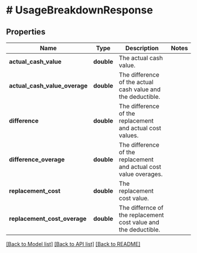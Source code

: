 # # UsageBreakdownResponse

## Properties

Name | Type | Description | Notes
------------ | ------------- | ------------- | -------------
**actual_cash_value** | **double** | The actual cash value. |
**actual_cash_value_overage** | **double** | The difference of the actual cash value and the deductible. |
**difference** | **double** | The difference of the replacement and actual cost values. |
**difference_overage** | **double** | The difference of the replacement and actual cost value overages. |
**replacement_cost** | **double** | The replacement cost value. |
**replacement_cost_overage** | **double** | The differnce of the replacement cost value and the deductible. |

[[Back to Model list]](../../README.md#models) [[Back to API list]](../../README.md#endpoints) [[Back to README]](../../README.md)
